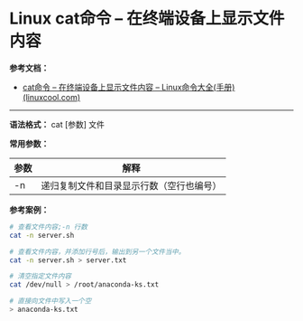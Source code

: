 # Linux cat命令 – 在终端设备上显示文件内容

**参考文档：**

- [cat命令 – 在终端设备上显示文件内容 – Linux命令大全(手册) (linuxcool.com)](https://www.linuxcool.com/cat)

---

**语法格式：** cat [参数] 文件

**常用参数：**

| 参数 | 解释                                       |
| ------ | -------------------------------------------- |
| -n   | 递归复制文件和目录显示行数（空行也编号）<br /> |

**参考案例：**

```sh
# 查看文件内容;-n 行数
cat -n server.sh

# 查看文件内容，并添加行号后，输出到另一个文件当中。
cat -n server.sh > server.txt

# 清空指定文件内容
cat /dev/null > /root/anaconda-ks.txt

# 直接向文件中写入一个空
> anaconda-ks.txt
```
